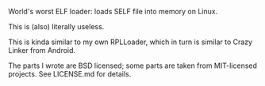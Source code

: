 World's worst ELF loader: loads SELF file into memory on Linux.

This is (also) literally useless.

This is kinda similar to my own RPLLoader, which in turn is similar to Crazy Linker from Android.

The parts I wrote are BSD licensed; some parts are taken from MIT-licensed projects. See LICENSE.md for details.
